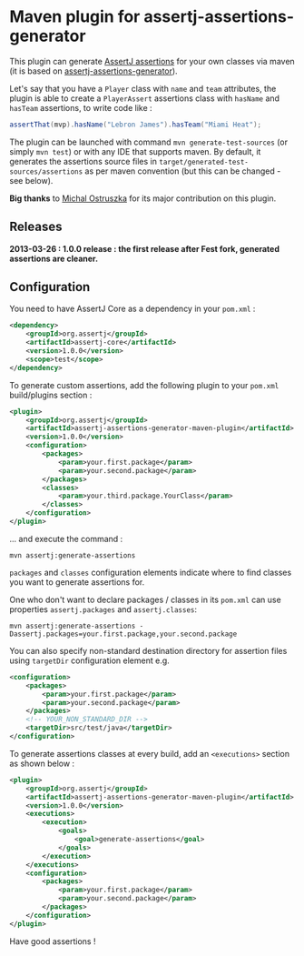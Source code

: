 Maven plugin for assertj-assertions-generator
==

This plugin can generate [AssertJ assertions](https://github.com/joel-costigliola/assertj-core) for your own classes via maven (it is based on [assertj-assertions-generator](https://github.com/joel-costigliola/assertj-assertions-generator)).

Let's say that you have a `Player` class with `name` and `team` attributes, the plugin is able to create a `PlayerAssert` assertions class with `hasName` and `hasTeam` assertions, to write code like :

```java
assertThat(mvp).hasName("Lebron James").hasTeam("Miami Heat");
```

The plugin can be launched with command `mvn generate-test-sources` (or simply `mvn test`) or with any IDE that supports maven.
By default, it generates the assertions source files in `target/generated-test-sources/assertions` as per maven convention (but this can be changed - see below).

**Big thanks** to [Michal Ostruszka](https://github.com/mostr) for its major contribution on this plugin.

Releases
--

**2013-03-26 : 1.0.0 release : the first release after Fest fork, generated assertions are cleaner.**

Configuration
--

You need to have AssertJ Core as a dependency in your `pom.xml` :

```xml
<dependency>
    <groupId>org.assertj</groupId>
    <artifactId>assertj-core</artifactId>
    <version>1.0.0</version>
    <scope>test</scope>
</dependency>
```

To generate custom assertions, add the following plugin to your `pom.xml` build/plugins section :

```xml
<plugin>
    <groupId>org.assertj</groupId>
    <artifactId>assertj-assertions-generator-maven-plugin</artifactId>
    <version>1.0.0</version>
    <configuration>
        <packages>
            <param>your.first.package</param>
            <param>your.second.package</param>
        </packages>
        <classes>
            <param>your.third.package.YourClass</param>
        </classes>
    </configuration>
</plugin>
```

... and execute the command :
```
mvn assertj:generate-assertions
```

`packages` and `classes` configuration elements indicate where to find classes you want to generate assertions for.

One who don't want to declare packages / classes in its `pom.xml` can use properties `assertj.packages` and `assertj.classes`:  
```
mvn assertj:generate-assertions -Dassertj.packages=your.first.package,your.second.package
```

You can also specify non-standard destination directory for assertion files using `targetDir` configuration element e.g.

```xml
<configuration>
    <packages>
        <param>your.first.package</param>
        <param>your.second.package</param>
    </packages>
    <!-- YOUR_NON_STANDARD_DIR -->
    <targetDir>src/test/java</targetDir>
</configuration>
```

To generate assertions classes at every build, add an `<executions>` section as shown below :

```xml
<plugin>
    <groupId>org.assertj</groupId>
    <artifactId>assertj-assertions-generator-maven-plugin</artifactId>
    <version>1.0.0</version>
    <executions>
        <execution>
            <goals>
                <goal>generate-assertions</goal>
            </goals>
        </execution>
    </executions>
    <configuration>
        <packages>
            <param>your.first.package</param>
            <param>your.second.package</param>
        </packages>
    </configuration>
</plugin>
```

Have good assertions !
